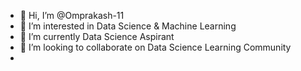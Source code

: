 - 👋 Hi, I’m @Omprakash-11
- 👀 I’m interested in Data Science & Machine Learning 
- 🌱 I’m currently Data Science Aspirant
- 💞️ I’m looking to collaborate on Data Science Learning Community 
- 

<!---
Omprakash-11/Omprakash-11 is a ✨ special ✨ repository because its `README.md` (this file) appears on your GitHub profile.
You can click the Preview link to take a look at your changes.
--->
